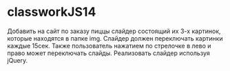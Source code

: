 # classworkJS14
Добавить на сайт по заказу пиццы слайдер состоящий их 3-х картинок, которые находятся в папке img. Слайдер должен переключать картинки каждые 15сек. Также пользователь нажатием по стрелочке в лево и право может переключать слайды. Реализовать слайдер используя jQuery.
